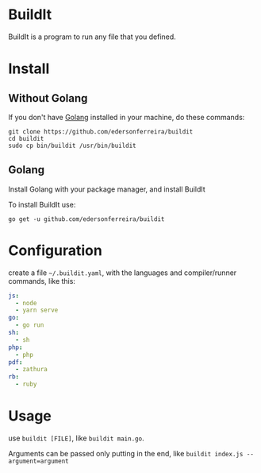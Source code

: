 # BuildIt

BuildIt is a program to run any file that you defined.

# Install

## Without Golang

If you don't have [Golang](https://golang.org/) installed in your machine, do these commands:

```
git clone https://github.com/edersonferreira/buildit
cd buildit
sudo cp bin/buildit /usr/bin/buildit
```

## Golang

Install Golang with your package manager, and install BuildIt

To install BuildIt use:

`go get -u github.com/edersonferreira/buildit`

# Configuration

create a file `~/.buildit.yaml`, with the languages and compiler/runner commands, like this:

```yaml
js:
  - node
  - yarn serve
go:
  - go run
sh:
  - sh
php:
  - php
pdf:
  - zathura
rb:
  - ruby
```

# Usage

use `buildit [FILE]`, like `buildit main.go`.

Arguments can be passed only putting in the end, like `buildit index.js --argument=argument`
